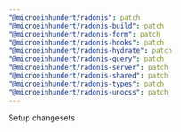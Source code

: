 ```yaml
---
"@microeinhundert/radonis": patch
"@microeinhundert/radonis-build": patch
"@microeinhundert/radonis-form": patch
"@microeinhundert/radonis-hooks": patch
"@microeinhundert/radonis-hydrate": patch
"@microeinhundert/radonis-query": patch
"@microeinhundert/radonis-server": patch
"@microeinhundert/radonis-shared": patch
"@microeinhundert/radonis-types": patch
"@microeinhundert/radonis-unocss": patch
---
```


Setup changesets
